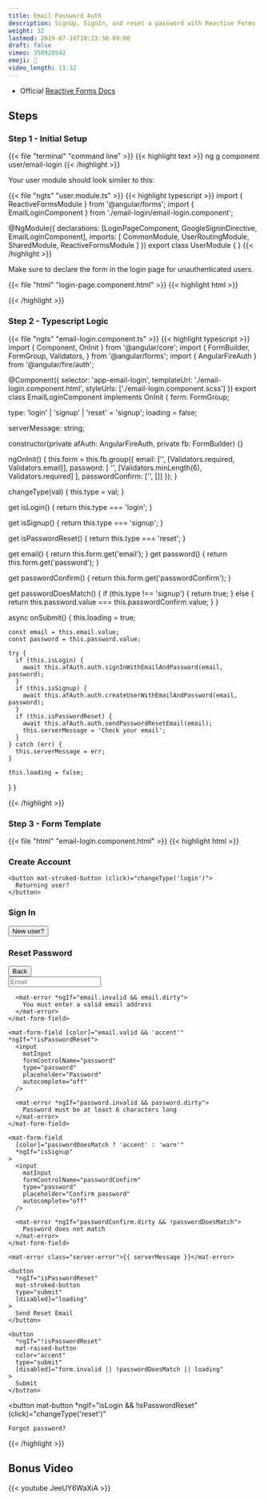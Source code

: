 ```yaml
---
title: Email Password Auth
description: SignUp, SignIn, and reset a password with Reactive Forms
weight: 32
lastmod: 2019-07-16T10:23:30-09:00
draft: false
vimeo: 358928542
emoji: 📧
video_length: 11:32
---
```


- Official [Reactive Forms Docs](https://angular.io/api/forms/ReactiveFormsModule)



## Steps

### Step 1 - Initial Setup

{{< file "terminal" "command line" >}}
{{< highlight text >}}
ng g component user/email-login
{{< /highlight >}}

Your user module should look similer to this:

{{< file "ngts" "user.module.ts" >}}
{{< highlight typescript >}}
import { ReactiveFormsModule } from '@angular/forms';
import { EmailLoginComponent } from './email-login/email-login.component';

@NgModule({
  declarations: [LoginPageComponent, GoogleSigninDirective, EmailLoginComponent],
  imports: [
    CommonModule,
    UserRoutingModule,
    SharedModule,
    ReactiveFormsModule
  ]
})
export class UserModule { }
{{< /highlight >}}

Make sure to declare the form in the login page for unauthenticated users.

{{< file "html" "login-page.component.html" >}}
{{< highlight html >}}
<div *ngIf="!(afAuth.authState | async)">
  <!-- omitted -->

  <app-email-login></app-email-login>
</div>
{{< /highlight >}}

### Step 2 - Typescript Logic

{{< file "ngts" "email-login.component.ts" >}}
{{< highlight typescript >}}
import { Component, OnInit } from '@angular/core';
import {
  FormBuilder,
  FormGroup,
  Validators,
} from '@angular/forms';
import { AngularFireAuth } from '@angular/fire/auth';

@Component({
  selector: 'app-email-login',
  templateUrl: './email-login.component.html',
  styleUrls: ['./email-login.component.scss']
})
export class EmailLoginComponent implements OnInit {
  form: FormGroup;

  type: 'login' | 'signup' | 'reset' = 'signup';
  loading = false;

  serverMessage: string;

  constructor(private afAuth: AngularFireAuth, private fb: FormBuilder) {}

  ngOnInit() {
    this.form = this.fb.group({
      email: ['', [Validators.required, Validators.email]],
      password: [
        '',
        [Validators.minLength(6), Validators.required]
      ],
      passwordConfirm: ['', []]
    });
  }

  changeType(val) {
    this.type = val;
  }

  get isLogin() {
    return this.type === 'login';
  }

  get isSignup() {
    return this.type === 'signup';
  }

  get isPasswordReset() {
    return this.type === 'reset';
  }

  get email() {
    return this.form.get('email');
  }
  get password() {
    return this.form.get('password');
  }

  get passwordConfirm() {
    return this.form.get('passwordConfirm');
  }

  get passwordDoesMatch() {
    if (this.type !== 'signup') {
      return true;
    } else {
      return this.password.value === this.passwordConfirm.value;
    }
  }

  async onSubmit() {
    this.loading = true;

    const email = this.email.value;
    const password = this.password.value;

    try {
      if (this.isLogin) {
        await this.afAuth.auth.signInWithEmailAndPassword(email, password);
      }
      if (this.isSignup) {
        await this.afAuth.auth.createUserWithEmailAndPassword(email, password);
      }
      if (this.isPasswordReset) {
        await this.afAuth.auth.sendPasswordResetEmail(email);
        this.serverMessage = 'Check your email';
      }
    } catch (err) {
      this.serverMessage = err;
    }

    this.loading = false;
  }
}

{{< /highlight >}}

### Step 3 - Form Template

{{< file "html" "email-login.component.html" >}}
{{< highlight html >}}
<mat-card>
  <div *ngIf="isSignup">
    <h3>Create Account</h3>

    <button mat-stroked-button (click)="changeType('login')">
      Returning user?
    </button>
  </div>

  <div *ngIf="isLogin">
    <h3>Sign In</h3>
    <button size="small" mat-stroked-button (click)="changeType('signup')">
      New user?
    </button>
  </div>

  <div *ngIf="isPasswordReset">
    <h3>Reset Password</h3>
    <button size="small" mat-button (click)="changeType('login')">Back</button>
  </div>

  <form [formGroup]="form" (ngSubmit)="onSubmit()">
    <mat-form-field [color]="email.valid && 'accent'">
      <input
        matInput
        formControlName="email"
        type="email"
        placeholder="Email"
        autocomplete="off"
      />

      <mat-error *ngIf="email.invalid && email.dirty">
        You must enter a valid email address
      </mat-error>
    </mat-form-field>

    <mat-form-field [color]="email.valid && 'accent'" *ngIf="!isPasswordReset">
      <input
        matInput
        formControlName="password"
        type="password"
        placeholder="Password"
        autocomplete="off"
      />

      <mat-error *ngIf="password.invalid && password.dirty">
        Password must be at least 6 characters long
      </mat-error>
    </mat-form-field>

    <mat-form-field
      [color]="passwordDoesMatch ? 'accent' : 'warn'"
      *ngIf="isSignup"
    >
      <input
        matInput
        formControlName="passwordConfirm"
        type="password"
        placeholder="Confirm password"
        autocomplete="off"
      />

      <mat-error *ngIf="passwordConfirm.dirty && !passwordDoesMatch">
        Password does not match
      </mat-error>
    </mat-form-field>

    <mat-error class="server-error">{{ serverMessage }}</mat-error>

    <button
      *ngIf="isPasswordReset"
      mat-stroked-button
      type="submit"
      [disabled]="loading"
    >
      Send Reset Email
    </button>

    <button
      *ngIf="!isPasswordReset"
      mat-raised-button
      color="accent"
      type="submit"
      [disabled]="form.invalid || !passwordDoesMatch || loading"
    >
      Submit
    </button>
  </form>

  <button
    mat-button
    *ngIf="isLogin && !isPasswordReset"
    (click)="changeType('reset')"
  >
    Forgot password?
  </button>
</mat-card>
{{< /highlight >}}


## Bonus Video


<div class="vid-center">
{{< youtube JeeUY6WaXiA >}}
</div>
